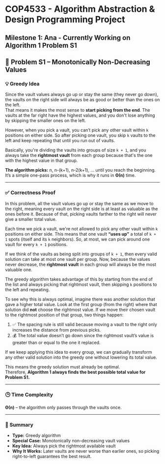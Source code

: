 # COP4533 - Algorithm Abstraction & Design Programming Project
Milestone 1: 
Ana - Currently Working on Algorithm 1 Problem S1 
---

## 🧩 Problem S1 – Monotonically Non-Decreasing Values

### 💡 Greedy Idea

Since the vault values always go up or stay the same (they never go down), the vaults on the right side will always be as good or better than the ones on the left.  
That means it makes the most sense to **start picking from the end**. The vaults at the far right have the highest values, and you don't lose anything by skipping the smaller ones on the left.

However, when you pick a vault, you can’t pick any other vault within `k` positions on either side. So after picking one vault, you skip `k` vaults to the left and keep repeating that until you run out of vaults.  

Basically, you're dividing the vaults into groups of size `k + 1`, and you always take the **rightmost vault** from each group because that's the one with the highest value in that group.

**The algorithm picks:**
n, n-(k+1), n-2(k+1), …
until you reach the beginning.  
It’s a simple one-pass process, which is why it runs in **Θ(n)** time.

---

### ✅ Correctness Proof

In this problem, all the vault values go up or stay the same as we move to the right, meaning every vault on the right side is at least as valuable as the ones before it. Because of that, picking vaults farther to the right will never give a smaller total value.

Each time we pick a vault, we're not allowed to pick any other vault within `k` positions on either side. This means that one vault **“uses up”** a total of `k + 1` spots (itself and its `k` neighbors). So, at most, we can pick around one vault for every `k + 1` positions.  

If we think of the vaults as being split into groups of `k + 1`, then every valid solution can take at most one vault per group. Now, because the values never decrease, the **rightmost vault** in each group will always be the most valuable one.  

The greedy algorithm takes advantage of this by starting from the end of the list and always picking that rightmost vault, then skipping `k` positions to the left and repeating.  

To see why this is always optimal, imagine there was another solution that gave a higher total value. Look at the first group (from the right) where that solution did **not** choose the rightmost value. If we move their chosen vault to the rightmost position of that group, two things happen:

1. ✅ The spacing rule is still valid because moving a vault to the right only increases the distance from previous picks.  
2. 💰 The total value doesn’t go down since the rightmost vault’s value is greater than or equal to the one it replaced.  

If we keep applying this idea to every group, we can gradually transform any other valid solution into the greedy one without lowering its total value.  

This means the greedy solution must already be optimal.  
Therefore, **Algorithm 1 always finds the best possible total value for Problem S1.**

---

### 🕒 Time Complexity
**Θ(n)** – the algorithm only passes through the vaults once.

---

### 🧠 Summary
- **Type:** Greedy algorithm  
- **Special Case:** Monotonically non-decreasing vault values  
- **Key Idea:** Always pick the rightmost available vault  
- **Why It Works:** Later vaults are never worse than earlier ones, so picking right-to-left guarantees the best result.

